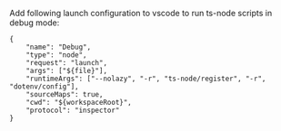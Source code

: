 Add following launch configuration to vscode to run ts-node scripts in debug
mode:

```
{
	"name": "Debug",
	"type": "node",
	"request": "launch",
	"args": ["${file}"],
	"runtimeArgs": ["--nolazy", "-r", "ts-node/register", "-r", "dotenv/config"],
	"sourceMaps": true,
	"cwd": "${workspaceRoot}",
	"protocol": "inspector"
}
```
